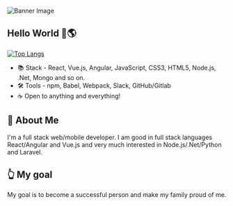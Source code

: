 <!-- ![Banner Image](https://github.com/kitty885/kitty885/blob/main/Images/banner2.png) -->
![Banner Image](https://github.com/kitty885/kitty885/blob/master/Images/banner2.png)

## Hello World 👋🌎

<!-- [![Dev's github stats](https://github-readme-stats.vercel.app/api?username=kitty885&hide=stars,contribs,issues&show_icons=true&bg_color=f4f7f7&title_color=65c0ba&icon_color=ffbd39&text_color=216583)](https://github.com/kitty885) -->

[![Top Langs](https://github-readme-stats.vercel.app/api/top-langs/?username=kitty885&layout=compact&bg_color=f4f7f7&title_color=65c0ba)](https://github.com/kitty885)


- 📚 Stack - React, Vue.js, Angular, JavaScript, CSS3, HTML5, Node.js, .Net, Mongo and so on.
- 🛠 Tools -  npm, Babel, Webpack, Slack, GitHub/Gitlab
- ☕ Open to anything and everything!

## 💬 About Me

I'm a full stack web/mobile developer. I am good in full stack languages React/Angular and Vue.js and very much interested in Node.js/.Net/Python and Laravel.

## 👆 My goal

My goal is to become a successful person and make my family proud of me.

<!-- ## 📫 Let's connect! -->

<!-- ## 📄 My Articles -->

